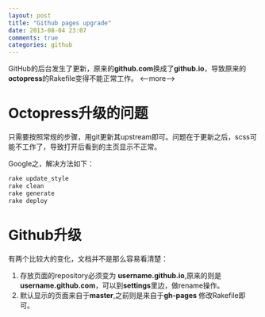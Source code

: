 ```yaml
---
layout: post
title: "Github pages upgrade"
date: 2013-08-04 23:07
comments: true
categories: github
---
```


GitHub的后台发生了更新，原来的**github.com**换成了**github.io**，导致原来的**octopress**的Rakefile变得不能正常工作。
<--more-->

Octopress升级的问题
==========================
只需要按照常规的步骤，用git更新其upstream即可。问题在于更新之后，scss可能不工作了，导致打开后看到的主页显示不正常。

Google之，解决方法如下：
```bash
rake update_style
rake clean
rake generate
rake deploy
```


Github升级
=============
有两个比较大的变化，文档并不是那么容易看清楚：

1. 存放页面的repository必须变为 **username.github.io**,原来的则是 **username.github.com**，可以到**settings**里边，做rename操作。  
1. 默认显示的页面来自于**master**,之前则是来自于**gh-pages** 修改Rakefile即可。  
